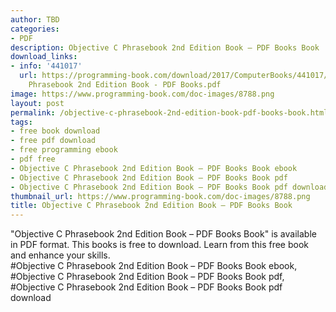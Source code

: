```yaml
---
author: TBD
categories:
- PDF
description: Objective C Phrasebook 2nd Edition Book – PDF Books Book
download_links:
- info: '441017'
  url: https://programming-book.com/download/2017/ComputerBooks/441017/Objective C
    Phrasebook 2nd Edition Book - PDF Books.pdf
image: https://www.programming-book.com/doc-images/8788.png
layout: post
permalink: /objective-c-phrasebook-2nd-edition-book-pdf-books-book.html
tags:
- free book download
- free pdf download
- free programming ebook
- pdf free
- Objective C Phrasebook 2nd Edition Book – PDF Books Book ebook
- Objective C Phrasebook 2nd Edition Book – PDF Books Book pdf
- Objective C Phrasebook 2nd Edition Book – PDF Books Book pdf download
thumbnail_url: https://www.programming-book.com/doc-images/8788.png
title: Objective C Phrasebook 2nd Edition Book – PDF Books Book
---
```


 
<div class="item-desc text-justify">
  "Objective C Phrasebook 2nd Edition Book – PDF Books Book" is available in PDF format. This books is free to download. Learn from this free book and enhance your skills.
  <br>
  #Objective C Phrasebook 2nd Edition Book – PDF Books Book ebook, #Objective C Phrasebook 2nd Edition Book – PDF Books Book pdf, #Objective C Phrasebook 2nd Edition Book – PDF Books Book pdf download
</div>